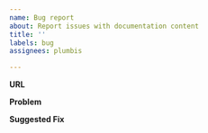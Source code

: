 ```yaml
---
name: Bug report
about: Report issues with documentation content
title: ''
labels: bug
assignees: plumbis

---
```


**URL**
<!-- What is the page with the error -->

**Problem**
<!-- What issue did you find with the documentation? -->

**Suggested Fix**
<!-- If the error is not obvious, how would you like to see us improve the content? -->